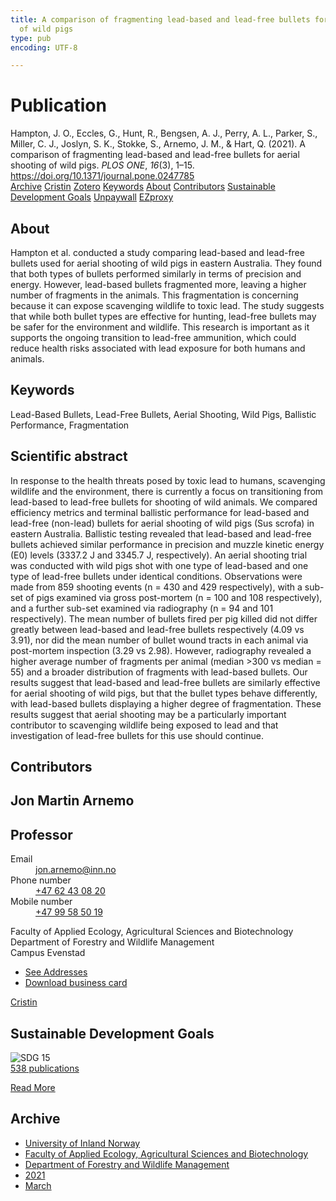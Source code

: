 ```yaml
---
title: A comparison of fragmenting lead-based and lead-free bullets for aerial shooting
  of wild pigs
type: pub
encoding: UTF-8

---
```

<h1>Publication</h1>
<article id="csl-bib-container-Z7SUE6PI" class="csl-bib-container">
  <div class="csl-bib-body"> <div class="csl-entry">Hampton, J. O., Eccles, G., Hunt, R., Bengsen, A. J., Perry, A. L., Parker, S., Miller, C. J., Joslyn, S. K., Stokke, S., Arnemo, J. M., &#38; Hart, Q. (2021). A comparison of fragmenting lead-based and lead-free bullets for aerial shooting of wild pigs. <i>PLOS ONE</i>, <i>16</i>(3), 1–15. <a href="https://doi.org/10.1371/journal.pone.0247785">https://doi.org/10.1371/journal.pone.0247785</a></div> </div>
  <div class="csl-bib-buttons">
    <a href="#taxonomy-article-Z7SUE6PI" alt="archive" class="csl-bib-button">Archive</a>
    <a href="https://app.cristin.no/results/show.jsf?id=1900998" alt="Cristin" class="csl-bib-button">Cristin</a>
    <a href="http://zotero.org/groups/5881554/items/Z7SUE6PI" alt="Zotero" class="csl-bib-button">Zotero</a>
    <a href="#keywords-article-Z7SUE6PI" alt="keywords" class="csl-bib-button">Keywords</a>
    <a href="#about-article-Z7SUE6PI" alt="about_pub" class="csl-bib-button">About</a>
    <a href="#contributors-article-Z7SUE6PI" alt="contributors" class="csl-bib-button">Contributors</a>
    <a href="#sdg-article-Z7SUE6PI" alt="sdg" class="csl-bib-button">Sustainable Development Goals</a>
    <a href="https://journals.plos.org/plosone/article/file?id=10.1371/journal.pone.0247785&amp;type=printable" alt="Unpaywall" class="csl-bib-button">Unpaywall</a>
    <a href="https://journals.plos.org/plosone/article/file?id=10.1371/journal.pone.0247785&amp;type=printable" alt="EZproxy" class="csl-bib-button">EZproxy</a>
  </div>
  <div id="csl-bib-meta-container-Z7SUE6PI"></div>
</article>
<div id="csl-bib-meta-Z7SUE6PI" class="csl-bib-meta">
  <article id="about-article-Z7SUE6PI" class="about_pub-article">
    <h1>About</h1>
    Hampton et al. conducted a study comparing lead-based and lead-free bullets used for aerial shooting of wild pigs in eastern Australia. They found that both types of bullets performed similarly in terms of precision and energy. However, lead-based bullets fragmented more, leaving a higher number of fragments in the animals. This fragmentation is concerning because it can expose scavenging wildlife to toxic lead. The study suggests that while both bullet types are effective for hunting, lead-free bullets may be safer for the environment and wildlife. This research is important as it supports the ongoing transition to lead-free ammunition, which could reduce health risks associated with lead exposure for both humans and animals.
  </article>
  <article id="keywords-article-Z7SUE6PI" class="keywords-article">
    <h1>Keywords</h1>
    Lead-Based Bullets, Lead-Free Bullets, Aerial Shooting, Wild Pigs, Ballistic Performance, Fragmentation
  </article>
  <article id="abstract-article-Z7SUE6PI" class="abstract-article">
    <h1>Scientific abstract</h1>
    In response to the health threats posed by toxic lead to humans, scavenging wildlife and the environment, there is currently a focus on transitioning from lead-based to lead-free bullets for shooting of wild animals. We compared efficiency metrics and terminal ballistic performance for lead-based and lead-free (non-lead) bullets for aerial shooting of wild pigs (Sus scrofa) in eastern Australia. Ballistic testing revealed that lead-based and lead-free bullets achieved similar performance in precision and muzzle kinetic energy (E0) levels (3337.2 J and 3345.7 J, respectively). An aerial shooting trial was conducted with wild pigs shot with one type of lead-based and one type of lead-free bullets under identical conditions. Observations were made from 859 shooting events (n = 430 and 429 respectively), with a sub-set of pigs examined via gross post-mortem (n = 100 and 108 respectively), and a further sub-set examined via radiography (n = 94 and 101 respectively). The mean number of bullets fired per pig killed did not differ greatly between lead-based and lead-free bullets respectively (4.09 vs 3.91), nor did the mean number of bullet wound tracts in each animal via post-mortem inspection (3.29 vs 2.98). However, radiography revealed a higher average number of fragments per animal (median >300 vs median = 55) and a broader distribution of fragments with lead-based bullets. Our results suggest that lead-based and lead-free bullets are similarly effective for aerial shooting of wild pigs, but that the bullet types behave differently, with lead-based bullets displaying a higher degree of fragmentation. These results suggest that aerial shooting may be a particularly important contributor to scavenging wildlife being exposed to lead and that investigation of lead-free bullets for this use should continue.
  </article>
  <article id="contributors-article-Z7SUE6PI" class="contributors-article">
    <h1>Contributors</h1>
    <div class="personas"> <div class="vrtx-hinn-person-card"> <div class="photo"> <i class="lar la-user-circle missing-person"></i> </div> <div class="info"> <hgroup><h1>Jon Martin Arnemo</h1> <h2>Professor</h2> </hgroup><dl> <dt>Email</dt> <dd> <a href="mailto:jon.arnemo@inn.no">jon.arnemo@inn.no</a> </dd> <dt>Phone number</dt> <dd><a href="tel:+4762430820"> +47 62 43 08 20 </a></dd> <dt>Mobile number</dt> <dd><a href="tel:+4799585019"> +47 99 58 50 19 </a></dd> </dl> <p> Faculty of Applied Ecology, Agricultural Sciences and Biotechnology<br> Department of Forestry and Wildlife Management<br> Campus Evenstad </p> <ul class="vrtx-hinn-links"> <li><a href="https://www.inn.no/english/find-an-employee/jon-arnemo.html#vrtx-hinn-addresses">See Addresses</a></li> <li><a href="https://www.inn.no/english/find-an-employee/jon-arnemo.html?vrtx=vcf">Download business card</a></li> </ul> </div> </div> <a href="https://app.cristin.no/persons/show.jsf?id=328246" alt="Cristin URL" class="personas-cristin">Cristin</a> </div>
  </article>
  <article id="sdg-article-Z7SUE6PI" class="sdg-article">
    <h1>Sustainable Development Goals</h1>
    <div class="sdg-container"><div id="sdg15" class="sdg">
        <img src="{{< params subfolder >}}images/sdg/sdg15_en.png" class="image" alt="SDG 15">
        <div class="sdg-overlay">
          <a href="/en/archive/?key=?sdg=15#archive" class="sdg-publication-count"><span>538</span> publications</a>
          <p><a href="https://sdgs.un.org/goals/goal15" class="sdg-read-more">Read More</a></p>
        </div>
      </div></div>
  </article>
  <article id="taxonomy-article-Z7SUE6PI" class="taxonomy-article">
    <h1>Archive</h1>
    <ul>
      <li>
        <a href="/en/archive/?key=3DCRN523">University of Inland Norway</a>
      </li>
      <li>
        <a href="/en/archive/?key=T77LXH6D">Faculty of Applied Ecology, Agricultural Sciences and Biotechnology</a>
      </li>
      <li>
        <a href="/en/archive/?key=7TRARPE3">Department of Forestry and Wildlife Management</a>
      </li>
      <li>
        <a href="/en/archive/?key=5LT6Q2XL">2021</a>
      </li>
      <li>
        <a href="/en/archive/?key=8DK4JEF9">March</a>
      </li>
    </ul>
  </article>
</div>
